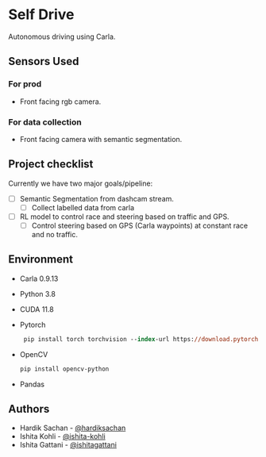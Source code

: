 # Self Drive

Autonomous driving using Carla.

## Sensors Used

### For prod

- Front facing rgb camera.

### For data collection

- Front facing camera with semantic segmentation.

## Project checklist

Currently we have two major goals/pipeline:

- [ ] Semantic Segmentation from dashcam stream.
  - [ ] Collect labelled data from carla

- [ ] RL model to control race and steering based on traffic and GPS.
  - [ ] Control steering based on GPS (Carla waypoints) at constant race and no traffic.

## Environment

- Carla 0.9.13
- Python 3.8
- CUDA 11.8
- Pytorch
  
  ```ps
   pip install torch torchvision --index-url https://download.pytorch.org/whl/cu118
   ```

- OpenCV

  ```ps
  pip install opencv-python
  ```

- Pandas

## Authors

- Hardik Sachan - [@hardiksachan](https://github.com/hardiksachan)
- Ishita Kohli - [@ishita-kohli](https://github.com/ishita-kohli)
- Ishita Gattani - [@ishitagattani](https://github.com/ishitagattani)
